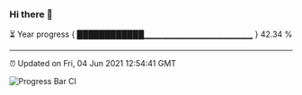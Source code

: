 ### Hi there 👋

⏳ Year progress { ████████████▁▁▁▁▁▁▁▁▁▁▁▁▁▁▁▁▁▁ } 42.34 %

---

⏰ Updated on Fri, 04 Jun 2021 12:54:41 GMT

![Progress Bar CI](https://github.com/liununu/liununu/workflows/Progress%20Bar%20CI/badge.svg)

